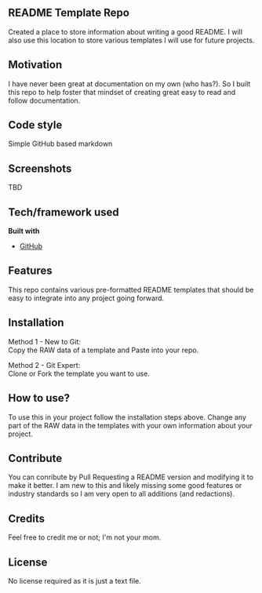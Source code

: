 ## README Template Repo
Created a place to store information about writing a good README. I will also use this location to store various templates I will use for future projects.

## Motivation
I have never been great at documentation on my own (who has?). So I built this repo to help foster that mindset of creating great easy to read and follow documentation.

## Code style
Simple GitHub based markdown

## Screenshots
TBD

## Tech/framework used
<b>Built with</b>
- [GitHub](https://gituhb.com/)

## Features
This repo contains various pre-formatted README templates that should be easy to integrate into any project going forward. 

## Installation
Method 1 - New to Git:<br>
Copy the RAW data of a template and Paste into your repo.

Method 2 - Git Expert:<br>
Clone or Fork the template you want to use.

## How to use?
To use this in your project follow the installation steps above. 
Change any part of the RAW data in the templates with your own information about your project. 

## Contribute
You can conribute by Pull Requesting a README version and modifying it to make it better. 
I am new to this and likely missing some good features or industry standards so I am very open to all additions (and redactions). 

## Credits
Feel free to credit me or not; I'm not your mom. 

## License
No license required as it is just a text file.
